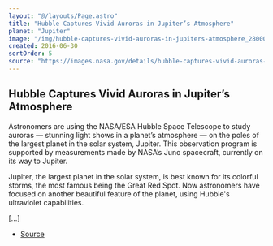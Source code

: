 ```yaml
---
layout: "@/layouts/Page.astro"
title: "Hubble Captures Vivid Auroras in Jupiter’s Atmosphere"
planet: "Jupiter"
image: "/img/hubble-captures-vivid-auroras-in-jupiters-atmosphere_28000029525_o~large.jpg"
created: 2016-06-30
sortOrder: 5
source: "https://images.nasa.gov/details/hubble-captures-vivid-auroras-in-jupiters-atmosphere_28000029525_o"
---
```


## Hubble Captures Vivid Auroras in Jupiter’s Atmosphere

Astronomers are using the NASA/ESA Hubble Space Telescope to study auroras — stunning light shows in a planet’s atmosphere — on the poles of the largest planet in the solar system, Jupiter. This observation program is supported by measurements made by NASA’s Juno spacecraft, currently on its way to Jupiter.

Jupiter, the largest planet in the solar system, is best known for its colorful storms, the most famous being the Great Red Spot. Now astronomers have focused on another beautiful feature of the planet, using Hubble's ultraviolet capabilities.

[...]

- [Source](https://images.nasa.gov/details/hubble-captures-vivid-auroras-in-jupiters-atmosphere_28000029525_o)
